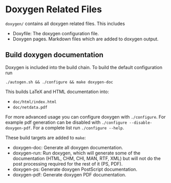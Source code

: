 Doxygen Related Files
=====================

`doxygen/` contains all doxygen related files.
This includes
- Doxyfile: The doxygen configuration file.
- Doxygen pages. Markdown files which are added to doxygen output.

## Build doxygen documentation

Doxygen is included into the build chain. To build the default configuration run
```
./autogen.sh && ./configure && make doxygen-doc
```
This builds LaTeX and HTML documentation into:
- `doc/html/index.html`
- `doc/netdata.pdf`

For more advanced usage you can configure doxygen with `./configure`.
For example pdf generation can be disabled with `./configure --disable-doxygen-pdf`. 
For a complete list run `./configure --help`.

These build targets are added to `make`:
- doxygen-doc: Generate all doxygen documentation.
- doxygen-run: Run doxygen, which will generate some of the documentation (HTML, CHM, CHI, MAN, RTF, XML) but will not do the post processing required for the rest of it (PS, PDF).
- doxygen-ps: Generate doxygen PostScript documentation.
- doxygen-pdf: Generate doxygen PDF documentation.

